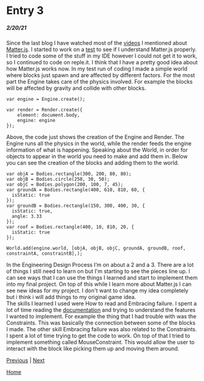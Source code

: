 # Entry 3
##### 2/20/21

Since the last blog I have watched most of the [videos](https://www.youtube.com/watch?v=wB1pcXtEwIs&list=PLRqwX-V7Uu6akvoNKE4GAxf6ZeBYoJ4uh) I mentioned about [Matter.js](https://brm.io/matter-js/index.html). I started to work on a [test](https://repl.it/@IvanChiu/Matter-test#script.js) to see if I understand Matter.js properly. I tried to code some of the stuff in my IDE however I could not get it to work, so I continued to code on reple.it. I think that I have a pretty good idea about how Matter.js works now. In my test run of coding I made a simple world where blocks just spawn and are affected by different factors. For the most part the Engine takes care of the physics involved. For example the blocks will be affected by gravity and collide with other blocks. 

```
var engine = Engine.create();

var render = Render.create({
    element: document.body,
    engine: engine
});
```

Above, the code just shows the creation of the Engine and Render. The Engine runs all the physics in the world, while the render feeds the engine information of what is happening. Speaking about the World, in order for objects to appear in the world you need to make and add them in. Below you can see the creation of the blocks and adding them to the world. 

```
var objA = Bodies.rectangle(300, 200, 80, 80);
var objB = Bodies.circle(250, 30, 50);
var objC = Bodies.polygon(200, 100, 7, 45);
var groundA = Bodies.rectangle(400, 610, 810, 60, { 
  isStatic: true 
});
var groundB = Bodies.rectangle(150, 300, 400, 30, { 
  isStatic: true,
  angle: 3.33
});
var roof = Bodies.rectangle(400, 10, 810, 20, { 
  isStatic: true 
});

World.add(engine.world, [objA, objB, objC, groundA, groundB, roof, constraintA, constraintB],);
```

In the Engineering Design Process I’m on about a 2 and a 3. There are a lot of things I still need to learn on but I'm starting to see the pieces line up. I can see ways that I can use the things I learned and start to implement them into my final project. On top of this while I learn more about Matter.js I can see new ideas for my project. I don't want to change my idea completely but i think i will add things to my original game idea. 
<br>
The skills I learned I used were How to read and Embracing failure. I spent a lot of time reading the [documentation](https://brm.io/matter-js/docs/) and trying to understand the features I wanted to implement. For example the thing that I had trouble with was the Constraints. This was basically the connection between some of the blocks I made. The other skill Embracing failure was also related to the Constraints. I spent a lot of time trying to get the code to work. On top of that I tried to implement something called MouseConstraint. This would allow the user to interact with the block like picking them up and moving them around. 


[Previous](entry02.md) | [Next](entry04.md)

[Home](../README.md)
